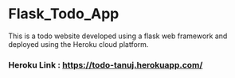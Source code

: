 # Flask_Todo_App
This is a todo website developed using a flask web framework and deployed using the Heroku cloud platform.

### Heroku Link :  https://todo-tanuj.herokuapp.com/ 
